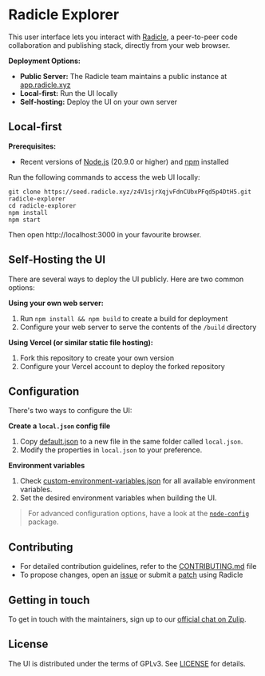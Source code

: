 # Radicle Explorer

This user interface lets you interact with [Radicle][rad], a peer-to-peer code
collaboration and publishing stack, directly from your web browser.

**Deployment Options:**

* **Public Server:** The Radicle team maintains a public instance at [app.radicle.xyz][app]
* **Local-first:** Run the UI locally
* **Self-hosting:** Deploy the UI on your own server


## Local-first

**Prerequisites:**

* Recent versions of [Node.js][nod] (20.9.0 or higher) and [npm][npm] installed

Run the following commands to access the web UI locally:

``` shell
git clone https://seed.radicle.xyz/z4V1sjrXqjvFdnCUbxPFqd5p4DtH5.git radicle-explorer
cd radicle-explorer
npm install
npm start
```

Then open http://localhost:3000 in your favourite browser.


## Self-Hosting the UI

There are several ways to deploy the UI publicly. Here are two common options:

**Using your own web server:**

1. Run `npm install && npm build` to create a build for deployment
2. Configure your web server to serve the contents of the `/build` directory

**Using Vercel (or similar static file hosting):**

1. Fork this repository to create your own version
2. Configure your Vercel account to deploy the forked repository

## Configuration

There's two ways to configure the UI:

**Create a `local.json` config file**

1. Copy [default.json][def] to a new file in the same folder called
   `local.json`.
2. Modify the properties in `local.json` to your preference.

**Environment variables**

1. Check [custom-environment-variables.json][env] for all available environment
   variables.
2. Set the desired environment variables when building the UI.

> For advanced configuration options, have a look at the [`node-config`][nco]
> package.

## Contributing

* For detailed contribution guidelines, refer to the [CONTRIBUTING.md][con]
  file
* To propose changes, open an [issue][iss] or submit a [patch][pat] using
  Radicle


## Getting in touch

To get in touch with the maintainers, sign up to our
[official chat on Zulip][zul].


## License

The UI is distributed under the terms of GPLv3. See [LICENSE][lic] for details.



[app]: https://app.radicle.xyz
[con]: ./CONTRIBUTING.md
[def]: ./config/default.json
[env]: ./config/custom-environment-variables.json
[iss]: https://app.radicle.xyz/nodes/seed.radicle.garden/rad:z4V1sjrXqjvFdnCUbxPFqd5p4DtH5/issues
[lic]: ./LICENSE
[nco]: https://github.com/node-config/node-config/wiki/Configuration-Files
[nod]: https://nodejs.org
[npm]: https://www.npmjs.com
[pat]: https://app.radicle.xyz/nodes/seed.radicle.garden/rad:z4V1sjrXqjvFdnCUbxPFqd5p4DtH5/patches
[rad]: https://radicle.xyz
[zul]: https://radicle.zulipchat.com/#narrow/stream/369278-web
